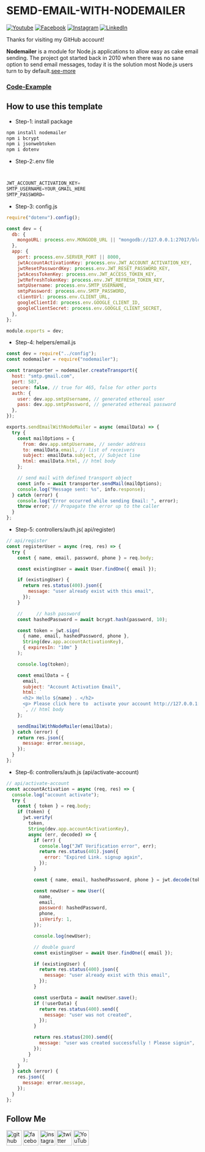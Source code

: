 # SEMD-EMAIL-WITH-NODEMAILER

[![Youtube][youtube-shield]][youtube-url]
[![Facebook][facebook-shield]][facebook-url]
[![Instagram][instagram-shield]][instagram-url]
[![LinkedIn][linkedin-shield]][linkedin-url]

Thanks for visiting my GitHub account!

**Nodemailer** is a module for Node.js applications to allow easy as cake email sending. The project got started back in 2010 when there was no sane option to send email messages, today it is the solution most Node.js users turn to by default.[see-more](https://www.nodemailer.com/)

### [Code-Example](https://github.com/learnwithfair/mern-user-admin-authentication)

## How to use this template

- Step-1: install package

```js
npm install nodemailer
npm i bcrypt
npm i jsonwebtoken
npm i dotenv

```

- Step-2:.env file

```js


JWT_ACCOUNT_ACTIVATION_KEY=
SMTP_USERNAME=YOUR_GMAIL_HERE
SMTP_PASSWORD=

```

- Step-3: config.js

```js
require("dotenv").config();

const dev = {
  db: {
    mongoURL: process.env.MONGODB_URL || "mongodb://127.0.0.1:27017/blogDB",
  },
  app: {
    port: process.env.SERVER_PORT || 8000,
    jwtAccountActivationKey: process.env.JWT_ACCOUNT_ACTIVATION_KEY,
    jwtResetPasswordKey: process.env.JWT_RESET_PASSWORD_KEY,
    jwtAcessTokenKey: process.env.JWT_ACCESS_TOKEN_KEY,
    jwtRefreshTokenKey: process.env.JWT_REFRESH_TOKEN_KEY,
    smtpUsername: process.env.SMTP_USERNAME,
    smtpPassword: process.env.SMTP_PASSWORD,
    clientUrl: process.env.CLIENT_URL,
    googleClientId: process.env.GOOGLE_CLIENT_ID,
    googleClientSecret: process.env.GOOGLE_CLIENT_SECRET,
  },
};

module.exports = dev;
```

- Step-4: helpers/email.js

```js
const dev = require("../config");
const nodemailer = require("nodemailer");

const transporter = nodemailer.createTransport({
  host: "smtp.gmail.com",
  port: 587,
  secure: false, // true for 465, false for other ports
  auth: {
    user: dev.app.smtpUsername, // generated ethereal user
    pass: dev.app.smtpPassword, // generated ethereal password
  },
});

exports.sendEmailWithNodeMailer = async (emailData) => {
  try {
    const mailOptions = {
      from: dev.app.smtpUsername, // sender address
      to: emailData.email, // list of receivers
      subject: emailData.subject, // Subject line
      html: emailData.html, // html body
    };

    // send mail with defined transport object
    const info = await transporter.sendMail(mailOptions);
    console.log("Message sent: %s", info.response);
  } catch (error) {
    console.log("Error occurred while sending Email: ", error);
    throw error; // Propagate the error up to the caller
  }
};
```

- Step-5: controllers/auth.js( api/register)

```js
// api/register
const registerUser = async (req, res) => {
  try {
    const { name, email, password, phone } = req.body;

    const existingUser = await User.findOne({ email });

    if (existingUser) {
      return res.status(400).json({
        message: "user already exist with this email",
      });
    }

    //     // hash password
    const hashedPassword = await bcrypt.hash(password, 10);

    const token = jwt.sign(
      { name, email, hashedPassword, phone },
      String(dev.app.accountActivationKey),
      { expiresIn: "10m" }
    );

    console.log(token);

    const emailData = {
      email,
      subject: "Account Activation Email",
      html: `
      <h2> Hello ${name} . </h2>
      <p> Please click here to  activate your account http://127.0.0.1:3000/auth/activte/${token} </p>
      `, // html body
    };

    sendEmailWithNodeMailer(emailData);
  } catch (error) {
    return res.json({
      message: error.message,
    });
  }
};
```

- Step-6: controllers/auth.js (api/activate-account)

```js
// api/activate-account
const accountActivation = async (req, res) => {
  console.log("account activate");
  try {
    const { token } = req.body;
    if (token) {
      jwt.verify(
        token,
        String(dev.app.accountActivationKey),
        async (err, decoded) => {
          if (err) {
            console.log("JWT Verification error", err);
            return res.status(401).json({
              error: "Expired Link. signup again",
            });
          }

          const { name, email, hashedPassword, phone } = jwt.decode(token);

          const newUser = new User({
            name,
            email,
            password: hashedPassword,
            phone,
            isVerify: 1,
          });

          console.log(newUser);

          // double guard
          const existingUser = await User.findOne({ email });

          if (existingUser) {
            return res.status(400).json({
              message: "user already exist with this email",
            });
          }

          const userData = await newUser.save();
          if (!userData) {
            return res.status(400).send({
              message: "user was not created",
            });
          }

          return res.status(200).send({
            message: "user was created successfully ! Please signin",
          });
        }
      );
    }
  } catch (error) {
    res.json({
      message: error.message,
    });
  }
};
```

## Follow Me

[<img src='https://cdn.jsdelivr.net/npm/simple-icons@3.0.1/icons/github.svg' alt='github' height='40'>](https://github.com/learnwithfair) [<img src='https://cdn.jsdelivr.net/npm/simple-icons@3.0.1/icons/facebook.svg' alt='facebook' height='40'>](https://www.facebook.com/learnwithfair/) [<img src='https://cdn.jsdelivr.net/npm/simple-icons@3.0.1/icons/instagram.svg' alt='instagram' height='40'>](https://www.instagram.com/learnwithfair/) [<img src='https://cdn.jsdelivr.net/npm/simple-icons@3.0.1/icons/twitter.svg' alt='twitter' height='40'>](https://www.twiter.com/learnwithfair/) [<img src='https://cdn.jsdelivr.net/npm/simple-icons@3.0.1/icons/youtube.svg' alt='YouTube' height='40'>](https://www.youtube.com/@learnwithfair)

<!-- MARKDOWN LINKS & IMAGES -->

[youtube-shield]: https://img.shields.io/badge/-Youtube-black.svg?style=flat-square&logo=youtube&color=555&logoColor=white
[youtube-url]: https://youtube.com/@learnwithfair
[facebook-shield]: https://img.shields.io/badge/-Facebook-black.svg?style=flat-square&logo=facebook&color=555&logoColor=white
[facebook-url]: https://facebook.com/learnwithfair
[instagram-shield]: https://img.shields.io/badge/-Instagram-black.svg?style=flat-square&logo=instagram&color=555&logoColor=white
[instagram-url]: https://instagram.com/learnwithfair
[linkedin-shield]: https://img.shields.io/badge/-LinkedIn-black.svg?style=flat-square&logo=linkedin&colorB=555
[linkedin-url]: https://linkedin.com/company/learnwithfair
